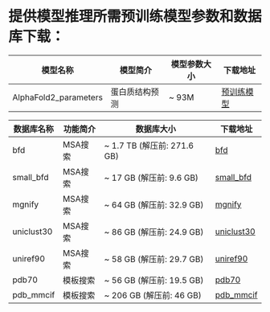 # 提供模型推理所需预训练模型参数和数据库下载：

| 模型名称 | 模型简介 | 模型参数大小 | 下载地址 |
|--------|----|------------|------------|
| AlphaFold2_parameters | 蛋白质结构预测 | ~ 93M | [预训练模型](https://storage.googleapis.com/alphafold/alphafold_params_2021-10-27.tar) |


| 数据库名称 | 功能简介 | 数据库大小 | 下载地址 |
|--------|----|------------|------------|
| bfd | MSA搜索 | ~ 1.7 TB (解压前: 271.6 GB) | [bfd](https://storage.googleapis.com/alphafold-databases/casp14_versions/bfd_metaclust_clu_complete_id30_c90_final_seq.sorted_opt.tar.gz) |
| small_bfd | MSA搜索 | ~ 17 GB (解压前: 9.6 GB) | [small_bfd](https://storage.googleapis.com/alphafold-databases/reduced_dbs/bfd-first_non_consensus_sequences.fasta.gz) |
| mgnify | MSA搜索 | ~ 64 GB (解压前: 32.9 GB) | [mgnify](https://storage.googleapis.com/alphafold-databases/casp14_versions/mgy_clusters_2018_12.fa.gz) |
| uniclust30 | MSA搜索 | ~ 86 GB (解压前: 24.9 GB) | [uniclust30](https://storage.googleapis.com/alphafold-databases/casp14_versions/uniclust30_2018_08_hhsuite.tar.gz) |
| uniref90 | MSA搜索 | ~ 58 GB (解压前: 29.7 GB) | [uniref90](ftp://ftp.uniprot.org/pub/databases/uniprot/uniref/uniref90/uniref90.fasta.gz) |
| pdb70 | 模板搜索 | ~ 56 GB (解压前: 19.5 GB) | [pdb70](http://wwwuser.gwdg.de/~compbiol/data/hhsuite/databases/hhsuite_dbs/old-releases/pdb70_from_mmcif_200401.tar.gz) |
| pdb_mmcif | 模板搜索 | ~ 206 GB (解压前: 46 GB) | [pdb_mmcif](rsync.rcsb.org::ftp_data/structures/divided/mmCIF/) |